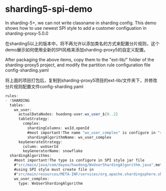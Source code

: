 # sharding5-spi-demo
In sharding-5+, we can not write classname in sharding config. This demo shows how to use newest SPI style to add a customer configuation in sharding-proxy-5.0.0

在sharding5以上的版本中，将不再允许以添加类名的方式来配置分片规则，这个demo展示如何使用全新的SPI风格来添加sharding-proxy5的自定义配置。

After packaging the above items, copy them to the "ext-lib/" folder of the sharding-proxy5 project, and modify the partition rule configuration file config-sharding.yaml

将上面的项目打包后，复制到sharding-proxy5项目的ext-lib/文件夹下，并修改分片规则配置文件config-sharding.yaml

```java
rules:
- !SHARDING
  tables:
    wx_user:
      actualDataNodes: huodong-user.wx_user_${0..2}
      tableStrategy:
        complex:
          shardingColumns: wxId,openId
          #most important!The name "wx_user_complex" is configure in "shardingAlgorithms"
          shardingAlgorithmName: wx_user_complex
      keyGenerateStrategy:
        column: wxUserId
        keyGeneratorName: snowflake
  shardingAlgorithms:
    #most important!The type is configure in SPI style jar file
    #"src/main/java/com/dayoo/huodong/WxUserShardingAlgorithm.java",method "String getType()"
    #using SPI style must create file in
    #"src/main/resources/META-INF/services/org.apache.shardingsphere.sharding.spi.ShardingAlgorithm"
    wx_user_complex:
      type: WxUserShardingAlgorithm
```

